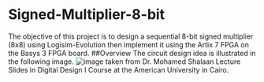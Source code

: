 # Signed-Multiplier-8-bit
The objective of this project is to design a sequential 8-bit signed multiplier (8x8) using Logisim-Evolution then implement it using the Artix 7 FPGA on the Basys 3 FPGA board. 
##Overview
The circuit design idea is illustrated in the following image.
![image](https://user-images.githubusercontent.com/63240173/236428333-deca77af-083e-4981-b79d-6058b37e6bdf.png) taken from Dr. Mohamed Shalaan Lecture Slides in Digital Design I Course at the American University in Cairo.



